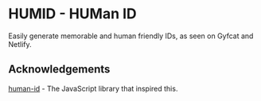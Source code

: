 # HUMID - HUMan ID

Easily generate memorable and human friendly IDs, as seen on Gyfcat and Netlify.

## Acknowledgements

[human-id](https://github.com/RienNeVaPlus/human-id) - The JavaScript library that inspired this.
